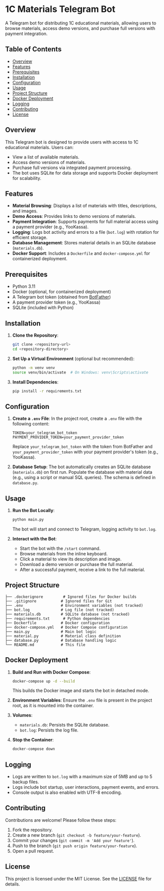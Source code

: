 # 1C Materials Telegram Bot

A Telegram bot for distributing 1C educational materials, allowing users to browse materials, access demo versions, and purchase full versions with payment integration.

## Table of Contents
- [Overview](#overview)
- [Features](#features)
- [Prerequisites](#prerequisites)
- [Installation](#installation)
- [Configuration](#configuration)
- [Usage](#usage)
- [Project Structure](#project-structure)
- [Docker Deployment](#docker-deployment)
- [Logging](#logging)
- [Contributing](#contributing)
- [License](#license)

## Overview
This Telegram bot is designed to provide users with access to 1C educational materials. Users can:
- View a list of available materials.
- Access demo versions of materials.
- Purchase full versions via integrated payment processing.
- The bot uses SQLite for data storage and supports Docker deployment for scalability.

## Features
- **Material Browsing**: Displays a list of materials with titles, descriptions, and images.
- **Demo Access**: Provides links to demo versions of materials.
- **Payment Integration**: Supports payments for full material access using a payment provider (e.g., YooKassa).
- **Logging**: Logs bot activity and errors to a file (`bot.log`) with rotation for efficient storage.
- **Database Management**: Stores material details in an SQLite database (`materials.db`).
- **Docker Support**: Includes a `Dockerfile` and `docker-compose.yml` for containerized deployment.

## Prerequisites
- Python 3.11
- Docker (optional, for containerized deployment)
- A Telegram bot token (obtained from [BotFather](https://t.me/BotFather))
- A payment provider token (e.g., YooKassa)
- SQLite (included with Python)

## Installation
1. **Clone the Repository**:
   ```bash
   git clone <repository-url>
   cd <repository-directory>
   ```

2. **Set Up a Virtual Environment** (optional but recommended):
   ```bash
   python -m venv venv
   source venv/bin/activate  # On Windows: venv\Scripts\activate
   ```

3. **Install Dependencies**:
   ```bash
   pip install -r requirements.txt
   ```

## Configuration
1. **Create a `.env` File**:
   In the project root, create a `.env` file with the following content:
   ```
   TOKEN=your_telegram_bot_token
   PAYMENT_PROVIDER_TOKEN=your_payment_provider_token
   ```
   Replace `your_telegram_bot_token` with the token from BotFather and `your_payment_provider_token` with your payment provider's token (e.g., YooKassa).

2. **Database Setup**:
   The bot automatically creates an SQLite database (`materials.db`) on first run. Populate the database with material data (e.g., using a script or manual SQL queries). The schema is defined in `database.py`.

## Usage
1. **Run the Bot Locally**:
   ```bash
   python main.py
   ```
   The bot will start and connect to Telegram, logging activity to `bot.log`.

2. **Interact with the Bot**:
   - Start the bot with the `/start` command.
   - Browse materials from the inline keyboard.
   - Click a material to view its description and image.
   - Download a demo version or purchase the full material.
   - After a successful payment, receive a link to the full material.

## Project Structure
```
├── .dockerignore         # Ignored files for Docker builds
├── .gitignore           # Ignored files for Git
├── .env                 # Environment variables (not tracked)
├── bot.log              # Log file (not tracked)
├── materials.db         # SQLite database (not tracked)
├── requirements.txt      # Python dependencies
├── Dockerfile           # Docker configuration
├── docker-compose.yml   # Docker Compose configuration
├── main.py              # Main bot logic
├── material.py          # Material class definition
├── database.py          # Database handling logic
└── README.md            # This file
```

## Docker Deployment
1. **Build and Run with Docker Compose**:
   ```bash
   docker-compose up -d --build
   ```
   This builds the Docker image and starts the bot in detached mode.

2. **Environment Variables**:
   Ensure the `.env` file is present in the project root, as it is mounted into the container.

3. **Volumes**:
   - `materials.db`: Persists the SQLite database.
   - `bot.log`: Persists the log file.

4. **Stop the Container**:
   ```bash
   docker-compose down
   ```

## Logging
- Logs are written to `bot.log` with a maximum size of 5MB and up to 5 backup files.
- Logs include bot startup, user interactions, payment events, and errors.
- Console output is also enabled with UTF-8 encoding.

## Contributing
Contributions are welcome! Please follow these steps:
1. Fork the repository.
2. Create a new branch (`git checkout -b feature/your-feature`).
3. Commit your changes (`git commit -m 'Add your feature'`).
4. Push to the branch (`git push origin feature/your-feature`).
5. Open a pull request.

## License
This project is licensed under the MIT License. See the [LICENSE](LICENSE) file for details.